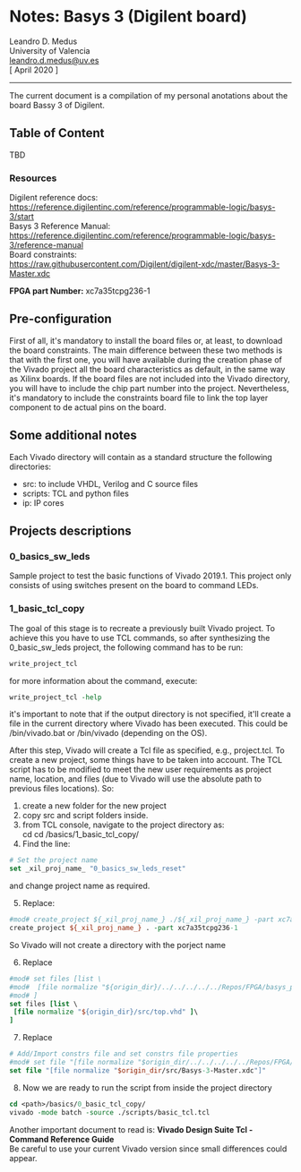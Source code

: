 # Notes: Basys 3 (Digilent board)

Leandro D. Medus  
University of Valencia  
leandro.d.medus@uv.es  
[ April 2020 ]

---

The current document is a compilation of my personal anotations about the board
Bassy 3 of Digilent.

## Table of Content
TBD

### Resources
Digilent reference docs:  
https://reference.digilentinc.com/reference/programmable-logic/basys-3/start  
Basys 3 Reference Manual:  
https://reference.digilentinc.com/reference/programmable-logic/basys-3/reference-manual  
Board constraints:  
https://raw.githubusercontent.com/Digilent/digilent-xdc/master/Basys-3-Master.xdc

**FPGA part Number:**  xc7a35tcpg236-1

## Pre-configuration
First of all, it's mandatory to install the board files or, at least, to download the board constraints. The main difference between these two methods is that with the first one, you will have available during the creation phase of the Vivado project all the board characteristics as default, in the same way as Xilinx boards. If the board files are not included into the Vivado directory, you will have to include the chip part number into the project. Nevertheless, it's mandatory to include the constraints board file to link the top layer component to de actual pins on the board.

## Some additional notes
Each Vivado directory will contain as a standard structure the following directories:
  * src:  to include VHDL, Verilog and C source files
  * scripts: TCL and python files
  * ip: IP cores


## Projects descriptions

### 0_basics_sw_leds
Sample project to test the basic functions of Vivado 2019.1. This project only consists of using switches present on the board to command LEDs.

### 1_basic_tcl_copy

The goal of this stage is to recreate a previously built Vivado project. To achieve this you have to use TCL commands, so after synthesizing the 0_basic_sw_leds project, the following command has to be run:
```tcl
write_project_tcl
```
for more information about the command, execute:
```tcl
write_project_tcl -help
```
it's important to note that if the output directory is not specified, it'll create a file in the current directory where Vivado has been executed. This could be <Path to vivado>/bin/vivado.bat or <Path to vivado>/bin/vivado (depending on the OS).

After this step, Vivado will create a Tcl file as specified, e.g., project.tcl. To create a new project, some things have to be taken into account.
The TCL script has to be modified to meet the new user requirements as project name, location, and files (due to Vivado will use the absolute path to previous files locations).
So:
1. create a new folder for the new project
2. copy src and script folders inside.
3. from TCL console, navigate to the project directory as:  
cd cd <path to project>/basics/1_basic_tcl_copy/
4. Find the line:
```Tcl
# Set the project name  
set _xil_proj_name_ "0_basics_sw_leds_reset"
```
and change project name as required.

5. Replace:
```Tcl
#mod# create_project ${_xil_proj_name_} ./${_xil_proj_name_} -part xc7a35tcpg236-1
create_project ${_xil_proj_name_} . -part xc7a35tcpg236-1
```
So Vivado will not create a directory with the porject name

6. Replace
```Tcl
#mod# set files [list \
#mod#  [file normalize "${origin_dir}/../../../../../Repos/FPGA/basys_projects/basics/0_basics_sw_leds/src/top.vhd" ]\
#mod# ]
set files [list \
 [file normalize "${origin_dir}/src/top.vhd" ]\
]
```
7. Replace
```Tcl
# Add/Import constrs file and set constrs file properties
#mod# set file "[file normalize "$origin_dir/../../../../../Repos/FPGA/basys_projects/basics/0_basics_sw_leds/src/Basys-3-Master.xdc"]"
set file "[file normalize "$origin_dir/src/Basys-3-Master.xdc"]"
```

8. Now we are ready to run the script from inside the project directory
```tcl
cd <path>/basics/0_basic_tcl_copy/
vivado -mode batch -source ./scripts/basic_tcl.tcl
```

Another important document to read is:
**Vivado Design Suite Tcl - Command Reference Guide**  
Be careful to use your current Vivado version since small differences could appear.

[TODO]: <> (improve usage of: write_project_tcl and write_bd_tcl)

[TODO]: <> (avoid copy of files from src directory to <project>.srcs/sources_1)
